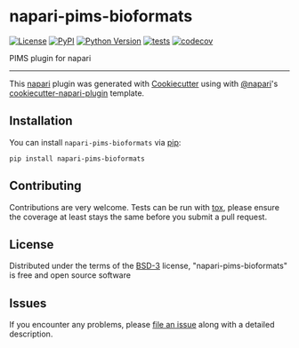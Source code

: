 # napari-pims-bioformats

[![License](https://img.shields.io/pypi/l/napari-pims-bioformats.svg?color=green)](https://github.com/napari/napari-pims-bioformats/raw/master/LICENSE)
[![PyPI](https://img.shields.io/pypi/v/napari-pims-bioformats.svg?color=green)](https://pypi.org/project/napari-pims-bioformats)
[![Python Version](https://img.shields.io/pypi/pyversions/napari-pims-bioformats.svg?color=green)](https://python.org)
[![tests](https://github.com/tlambert03/napari-pims-bioformats/workflows/tests/badge.svg)](https://github.com/tlambert03/napari-pims-bioformats/actions)
[![codecov](https://codecov.io/gh/tlambert03/napari-pims-bioformats/branch/master/graph/badge.svg)](https://codecov.io/gh/tlambert03/napari-pims-bioformats)

PIMS plugin for napari

----------------------------------

This [napari] plugin was generated with [Cookiecutter] using with [@napari]'s [cookiecutter-napari-plugin] template.

<!--
Don't miss the full getting started guide to set up your new package:
https://github.com/napari/cookiecutter-napari-plugin#getting-started

and review the napari docs for plugin developers:
https://napari.org/docs/plugins/index.html
-->

## Installation

You can install `napari-pims-bioformats` via [pip]:

    pip install napari-pims-bioformats

## Contributing

Contributions are very welcome. Tests can be run with [tox], please ensure
the coverage at least stays the same before you submit a pull request.

## License

Distributed under the terms of the [BSD-3] license,
"napari-pims-bioformats" is free and open source software

## Issues

If you encounter any problems, please [file an issue] along with a detailed description.

[napari]: https://github.com/napari/napari
[Cookiecutter]: https://github.com/audreyr/cookiecutter
[@napari]: https://github.com/napari
[MIT]: http://opensource.org/licenses/MIT
[BSD-3]: http://opensource.org/licenses/BSD-3-Clause
[GNU GPL v3.0]: http://www.gnu.org/licenses/gpl-3.0.txt
[GNU LGPL v3.0]: http://www.gnu.org/licenses/lgpl-3.0.txt
[Apache Software License 2.0]: http://www.apache.org/licenses/LICENSE-2.0
[Mozilla Public License 2.0]: https://www.mozilla.org/media/MPL/2.0/index.txt
[cookiecutter-napari-plugin]: https://github.com/napari/cookiecutter-napari-plugin
[file an issue]: https://github.com/tlambert03/napari-pims-bioformats/issues
[napari]: https://github.com/napari/napari
[tox]: https://tox.readthedocs.io/en/latest/
[pip]: https://pypi.org/project/pip/
[PyPI]: https://pypi.org/